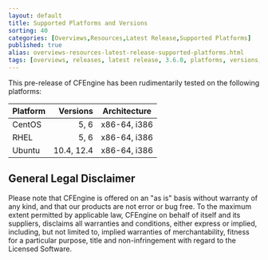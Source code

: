 ```yaml
---
layout: default
title: Supported Platforms and Versions
sorting: 40
categories: [Overviews,Resources,Latest Release,Supported Platforms]
published: true
alias: overviews-resources-latest-release-supported-platforms.html
tags: [overviews, releases, latest release, 3.6.0, platforms, versions, support]
---
```


This pre-release of CFEngine has been rudimentarily tested on the
following platforms:

| Platform     | Versions   | Architecture    |
|--------------|-----------:|:---------------:|
|CentOS        | 5, 6       | x86-64, i386    |
|RHEL          | 5, 6       | x86-64, i386    |
|Ubuntu        | 10.4, 12.4 | x86-64, i386    |

<!--- TODO: switch for release, remove above from stable branches

CFEngine works on a wide range of platforms, and the CFEngine team strives to 
provide support for the platforms most frequently used by our users.

### CFEngine Enterprise Server

| OS              | Versions     | Architectures      |
|-----------------|--------------|--------------------|
| RedHat          | 5, 6         | x86-64             |
| Debian          | 6, 7         | x86-64             |
| SLES            | 11           | x86-64             |
| Ubuntu          | 10.4, 12.4   | x86-64             |

### Hosts

Any host can be a policy server in Community installations of CFEngine.

| OS              | Versions     | Architectures      |
|-----------------|--------------|--------------------|
| AIX             | 5.3, 6, 7    | PowerPC            |
| CentOS          | 5, 6         | x86-64, x386       |
| Debian          | 6, 7         | x86-64, x386       |
| RedHat          | 4, 5, 6      | x86-64, x386       |
| SLES            | 10, 11       | x86-64, x386       |
| Solaris         | 9            | SPARC              |
| Solaris         | 10, 11       | x86-64, UltraSparc |
| Ubuntu          | 10.4, 12.4   | x86-64, x386       |
| Windows         | 2008         | x386               |
| Windows         | 2008, 2012   | x86-64             |

CFEngine Enterprise has [Virtual I/O Server (VIOS) Recognized status](http://www.ibm.com/partnerworld/gsd/solutiondetails.do?solution=48493) from IBM.
This means that CFEngine Enterprise has been technically verified by IBM
to be installed in and manage VIOS environments.

## Hub/Host compatibility

We strongly recommend to install identical versions on all hosts and servers 
in your system.

A server running CFEngine Enterprise 3.6 can serve policy to and collect data 
from hosts running the following versions of CFEngine:

* 3.5.x
* 3.0.x
* 2.2.x

Some data will not be available from older hosts, and the policy you serve 
needs to take into account hosts with different versions.

## Additional platforms

CFEngine is known to run on a wide range of other platforms. As long as the 
platform is POSIX compliant and has a C compiler toolchain that fully implements 
the C99 standard, we are happy to work with you to make CFEngine available.
Please [contact our sales team][contact us] for details.

Note that availability of the current version of CFEngine on these platforms 
does not imply availability of future versions of CFEngine.

-->

## General Legal Disclaimer

Please note that CFEngine is offered on an "as is" basis without warranty of 
any kind, and that our products are not error or bug free. To the maximum 
extent permitted by applicable law, CFEngine on behalf of itself and its 
suppliers, disclaims all warranties and conditions, either express or implied, 
including, but not limited to, implied warranties of merchantability, fitness 
for a particular purpose, title and non-infringement with regard to the 
Licensed Software.
